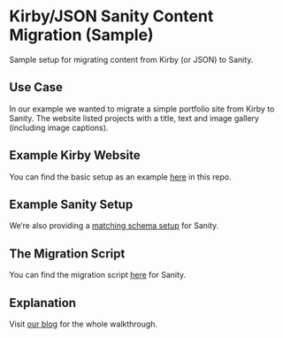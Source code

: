 # Kirby/JSON Sanity Content Migration (Sample)

Sample setup for migrating content from Kirby (or JSON) to Sanity.

## Use Case

In our example we wanted to migrate a simple portfolio site from Kirby to Sanity. The website listed projects with a title, text and image gallery (including image captions).

## Example Kirby Website

You can find the basic setup as an example [here](kirby3-sample-setup/readme.md) in this repo.

## Example Sanity Setup

We‘re also providing a [matching schema setup](sanity-sample-schemas-setup/readme.md) for Sanity.

## The Migration Script

You can find the migration script [here](sanity-migration-script/readme.md) for Sanity.

## Explanation
Visit [our blog](https://ungroup.group/blog/kirby-sanity-content-migration) for the whole walkthrough.
